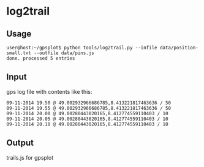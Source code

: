 log2trail
=========

Usage
-----

```
user@host:~/gpsplot$ python tools/log2trail.py --infile data/position-small.txt --outfile data/pins.js
done. processed 5 entries
```

Input
-----

gps log file with contents like this:

```
09-11-2014 19.50 @ 49.002932966686785,8.413221817463636 / 50
09-11-2014 19.55 @ 49.002932966686785,8.413221817463636 / 50
09-11-2014 20.00 @ 49.00280443020165,8.412774559110403 / 10
09-11-2014 20.05 @ 49.00280443020165,8.412774559110403 / 10
09-11-2014 20.10 @ 49.00280443020165,8.412774559110403 / 10
```

Output
------

trails.js for gpsplot

